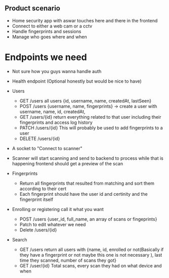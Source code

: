 ## Product scenario
- Home security app with aswar touches here and there in the frontend
- Connect to either a web cam or a cctv 
- Handle fingerprints and sessions 
- Manage who goes where and when

# Endpoints we need
- Not sure how you guys wanna handle auth
- Health endpoint (Optional honestly but would be nice to have)
- Users
    - GET /users all users {id, username, name, createdAt, lastSeen}
    - POST /users {username, name, fingerprints} -> create a user with username, name, id, createdAt,
    - GET /users/{id} return everything related to that user including their fingerprints and access log history 
    - PATCH /users/{id} This will probably be used to add fingerprints to a user
    - DELETE /users/{id}
    
- A socket to "Connect to scanner"
- Scanner will start scanning and send to backend to process while that is happening frontend should get a preview of the scan
- Fingerprints
    - Return all fingerprints that resulted from matching and sort them according to their cert
    - Each fingerprint should have the user id and certinity and the fingerprint itself
- Enrolling or registering call it what you want
    - POST /users {user_id, full_name, an array of scans or fingeprints}
    - Patch to edit whatever we need
    - Delete /users/{id} 
- Search 
    - GET /users return all users with {name, id, enrolled or not(Basically if they have a fingerprint or not maybe this one is not necessary ), last time they scanned, number of scans they got}
    - GET /user/{id} Total scans, every scan they had on what device and when 
